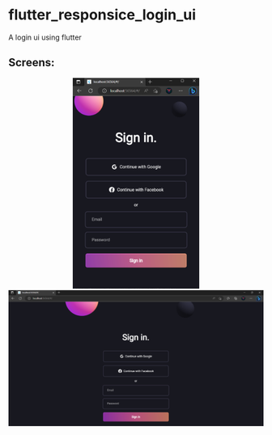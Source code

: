 # flutter_responsice_login_ui

A login ui using flutter 

## Screens:
 
 <p align="center">
    <img src="https://github.com/nizarzitouni/Login_UI_Flutter/blob/master/screens/phone_ui.PNG?raw=true" width="250"/>
  <img src="https://github.com/nizarzitouni/Login_UI_Flutter/blob/master/screens/desktop_ui.PNG?raw=true"/>
</p>
